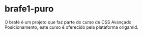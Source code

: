 # brafe1-puro
O brafé é um projeto que faz parte do curso de CSS Avançado Posicionamento, este curso é oferecido pela plataforma origamid.
